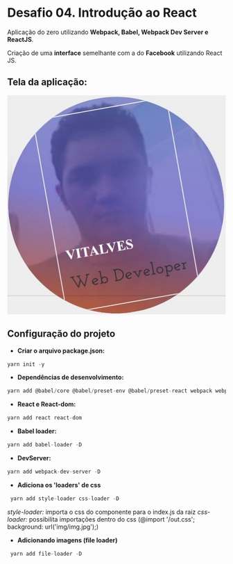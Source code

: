 # Desafio 04. Introdução ao React

Aplicação do zero utilizando **Webpack, Babel, Webpack Dev Server e ReactJS**.

Criação de uma **interface** semelhante com a do **Facebook** utilizando React JS.

## Tela da aplicação:

![Facebook](assets/facebook.jpg)

## Configuração do projeto

- **Criar o arquivo package.json:**
```js
yarn init -y
```

- **Dependências de desenvolvimento:**
```js
yarn add @babel/core @babel/preset-env @babel/preset-react webpack webpack-cli -D
```

- **React e React-dom:**
```js
yarn add react react-dom
```

- **Babel loader:**
```js
yarn add babel-loader -D
```

- **DevServer:**
```js
yarn add webpack-dev-server -D
```

- **Adiciona os 'loaders' de css**

```js
 yarn add style-loader css-loader -D
```

*style-loader:* importa o css do componente para o index.js da raiz
*css-loader:* possibilita importações dentro do css (@import '/out.css'; background: url('img/img.jpg');)

- **Adicionando imagens (file loader)**

```js
 yarn add file-loader -D
```












